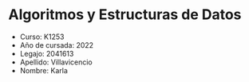 #  Algoritmos y Estructuras de Datos
- Curso: K1253
- Año de cursada: 2022
- Legajo: 2041613
- Apellido: Villavicencio
- Nombre: Karla
